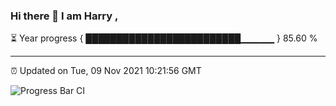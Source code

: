 ### Hi there 👋 I am Harry , 

⏳ Year progress { █████████████████████████▁▁▁▁▁ } 85.60 %

---

⏰ Updated on Tue, 09 Nov 2021 10:21:56 GMT

![Progress Bar CI](https://github.com/duykhang68/duykhang68/workflows/Progress%20Bar%20CI/badge.svg)
